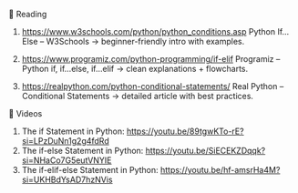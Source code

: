 📖 Reading

1. https://www.w3schools.com/python/python_conditions.asp Python If…Else – W3Schools
 → beginner-friendly intro with examples.

2. https://www.programiz.com/python-programming/if-elif Programiz – Python if, if…else, if…elif
 → clean explanations + flowcharts.

3. https://realpython.com/python-conditional-statements/ Real Python – Conditional Statements
 → detailed article with best practices.

 🎥 Videos

 1. The if Statement in Python: https://youtu.be/89tgwKTo-rE?si=LPzDuNn1g2g4fdRd
 2. The if-else Statement in Python: https://youtu.be/SiECEKZDqqk?si=NHaCo7G5eutVNYIE
 3. The if-elif-else Statement in Python: https://youtu.be/hf-amsrHa4M?si=UKHBdYsAD7hzNVis
